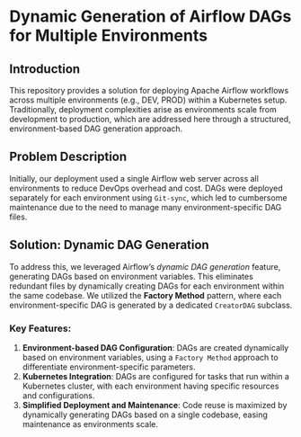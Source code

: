 # Dynamic Generation of Airflow DAGs for Multiple Environments

## Introduction
This repository provides a solution for deploying Apache Airflow workflows across multiple environments (e.g., DEV, PROD) within a Kubernetes setup. Traditionally, deployment complexities arise as environments scale from development to production, which are addressed here through a structured, environment-based DAG generation approach.

## Problem Description
Initially, our deployment used a single Airflow web server across all environments to reduce DevOps overhead and cost. DAGs were deployed separately for each environment using `Git-sync`, which led to cumbersome maintenance due to the need to manage many environment-specific DAG files.

## Solution: Dynamic DAG Generation
To address this, we leveraged Airflow’s *dynamic DAG generation* feature, generating DAGs based on environment variables. This eliminates redundant files by dynamically creating DAGs for each environment within the same codebase. We utilized the **Factory Method** pattern, where each environment-specific DAG is generated by a dedicated `CreatorDAG` subclass.

### Key Features:
1. **Environment-based DAG Configuration**: DAGs are created dynamically based on environment variables, using a `Factory Method` approach to differentiate environment-specific parameters.
2. **Kubernetes Integration**: DAGs are configured for tasks that run within a Kubernetes cluster, with each environment having specific resources and configurations.
3. **Simplified Deployment and Maintenance**: Code reuse is maximized by dynamically generating DAGs based on a single codebase, easing maintenance as environments scale.
